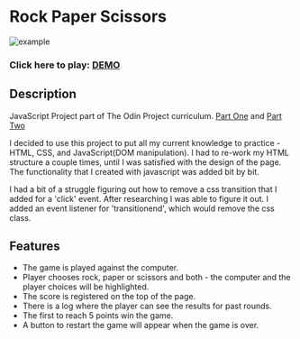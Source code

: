 # Rock Paper Scissors

  ![example](https://media.giphy.com/media/Z8sZu7RyoYRnbyXHJo/giphy.gif)

### Click here to play: [DEMO](https://lucaas27.github.io/rockPaperScissors)

## Description

JavaScript Project part of The Odin Project curriculum. [Part One](https://www.theodinproject.com/paths/foundations/courses/foundations/lessons/rock-paper-scissors) and [Part Two](https://www.theodinproject.com/paths/foundations/courses/foundations/lessons/dom-manipulation#practice)

I decided to use this project to put all my current knowledge to practice - HTML, CSS, and JavaScript(DOM manipulation). I had to re-work my HTML structure a couple times, until I was satisfied with the design of the page. The functionality that I created with javascript was added bit by bit.

I had a bit of a struggle figuring out how to remove a css transition that I added for a 'click' event. After researching I was able to figure it out. I added an event listener for 'transitionend', which would remove the css class.

## Features

- The game is played against the computer.
- Player chooses rock, paper or scissors and both - the computer and the player choices will be highlighted.
- The score is registered on the top of the page.
- There is a log where the player can see the results for past rounds.
- The first to reach 5 points win the game.
- A button to restart the game will appear when the game is over.
